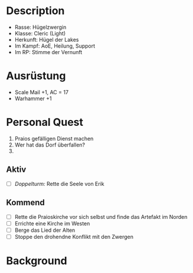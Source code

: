 # Description

- Rasse: Hügelzwergin
- Klasse: Cleric (Light)
- Herkunft: Hügel der Lakes
- Im Kampf: AoE, Heilung, Support
- Im RP: Stimme der Vernunft

# Ausrüstung

- Scale Mail +1, AC = 17
- Warhammer +1

# Personal Quest
1. Praios gefälligen Dienst machen
2. Wer hat das Dorf überfallen?
3. 
## Aktiv

- [ ] *Doppelturm:* Rette die Seele von Erik

## Kommend

- [ ] Rette die Praioskirche vor sich selbst und finde das Artefakt im Norden
- [ ] Errichte eine Kirche im Westen
- [ ] Berge das Lied der Alten
- [ ] Stoppe den drohendne Konflikt mit den Zwergen

# Background